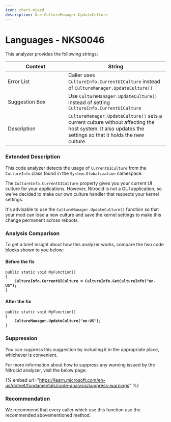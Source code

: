 ```yaml
---
icon: chart-mixed
description: Use CultureManager.UpdateCulture
---
```


# Languages - NKS0046

This analyzer provides the following strings:

<table><thead><tr><th width="174">Context</th><th>String</th></tr></thead><tbody><tr><td>Error List</td><td>Caller uses <code>CultureInfo.CurrentUICulture</code> instead of <code>CultureManager.UpdateCulture()</code></td></tr><tr><td>Suggestion Box</td><td>Use <code>CultureManager.UpdateCulture()</code> instead of setting <code>CultureInfo.CurrentUICulture</code></td></tr><tr><td>Description</td><td><code>CultureManager.UpdateCulture()</code> sets a current culture without affecting the host system. It also updates the settings so that it holds the new culture.</td></tr></tbody></table>

### Extended Description

This code analyzer detects the usage of `CurrentUICulture` from the `CultureInfo` class found in the `System.Globalization` namespace.

The `CultureInfo.CurrentUICulture` property gives you your current UI culture for your applications. However, Nitrocid is not a GUI application, so we've decided to make our own culture handler that respects your kernel settings.

It's advisable to use the `CultureManager.UpdateCulture()` function so that your mod can load a new culture and save the kernel settings to make this change permanent across reboots.

### Analysis Comparison

To get a brief insight about how this analyzer works, compare the two code blocks shown to you below:

#### Before the fix

<pre class="language-csharp" data-title="Somewhere in your mod code..." data-line-numbers><code class="lang-csharp">public static void MyFunction()
{
<strong>    CultureInfo.CurrentUICulture = CultureInfo.GetCultureInfo("en-US");
</strong>}
</code></pre>

#### After the fix

<pre class="language-csharp" data-title="Somewhere in your mod code..." data-line-numbers><code class="lang-csharp">public static void MyFunction()
{
<strong>    CultureManager.UpdateCulture("en-US");
</strong>}
</code></pre>

### Suppression

You can suppress this suggestion by including it in the appropriate place, whichever is convenient.

For more information about how to suppress any warning issued by the Nitrocid analyzer, visit the below page:

{% embed url="https://learn.microsoft.com/en-us/dotnet/fundamentals/code-analysis/suppress-warnings" %}

### Recommendation

We recommend that every caller which use this function use the recommended abovementioned method.
